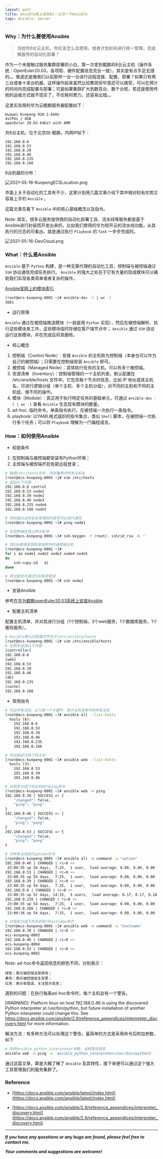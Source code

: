 ```yaml
---
layout: post
title: Ansible纸上谈兵01：认识一下Ansible
tags: Ansible, Server
---
```


### Why：为什么要使用Ansible

> 当给你6台云主机，你应该怎么去使用，或者计划如何进行统一管理，完成微服务的自动化部署？

作为一个未接触过服务集群部署的小白，第一次拿到鲲鹏的6台云主机（操作系统：OpenEuler20.03，各项软、硬件配置信息完全一致），其实是有点手足无措的。。难道还是像我们以前那样一台一台进行远程连接、配置、部署？如果只有两三台或者十来台机器，这样操作起来虽然比较繁琐但毕竟还可以接受，可以在预计的时间内完成配置与部署；可是如果集群扩大到数百台、数千台呢，若还是使用传统的运维方式就不现实了，不仅耗时费力，还容易出错。。

这里实验用的华为云鲲鹏服务器配置如下：

    Huawei Kunpeng 920 2.6GHz
    4vCPUs | 8GB
    openEuler 20.03 64bit with ARM

共6台主机，位于北京四-鲲鹏，内网IP如下：

    192.168.0.6
    192.168.0.53
    192.168.0.39
    192.168.0.46
    192.168.0.235
    192.168.0.166

6台机器的分布：

![2021-05-16-KunpengECSLocation.png](https://github.com/heartsuit/heartsuit.github.io/raw/master/pictures/2021-05-16-KunpengECSLocation.png)

市面上关于自动化的工具有不少，这里计划用几篇文章介绍下其中相对较有优势又容易上手的 `Ansible` 。

这篇文章先看下 `Ansible` 中的核心基础概念以及指令。

Note: 其实，很多云服务提供商的自动化部署工具、流水线等服务都是基于Ansible进行封装而开发出来的，比如我们使用的华为软开云的流水线功能，从其执行的日志的可看出，就是通过执行 `Playbook` 的 `Task` 一步步完成的。

![2021-05-16-DevCloud.png](https://github.com/heartsuit/heartsuit.github.io/raw/master/pictures/2021-05-16-DevCloud.png)

### What：什么是Ansible

`Ansible` 基于 `Python` 构建，是一种无需代理的自动化工具，控制端与被控端通过 `SSH` 协议通信完成任务执行。 `Ansible` 的强大之处在于它有大量的现成模块可以辅助我们实现各类简单或者复杂的操作。

[Ansible官网上的模块索引](https://docs.ansible.com/ansible/latest/collections/index_module.html)

``` bash
[root@ecs-kunpeng-0001 ~]# ansible-doc -l | wc -l
3681
```

* 运行原理

`Ansible` 通过在被控端推送模块（一般是用 `Python` 实现），然后在被控端解析、执行这些模块来工作，这些模块临时存储在客户端节点中； `Ansible` 通过 `SSH` 协议运行这些模块，并在完成后将其删除。

* 核心概念

001. 控制端（Control Node）：安装 `Ansible` 的主机称为控制端（本身也可以作为自己的被控端）；只需要在控制端安装 `Ansible` 即可。
002. 被控端（Managed Node）：具体执行任务的主机，可以有多个被控端。
003. 资源清单（Inventory）：控制端管理的一个主机列表，默认配置在 /etc/ansible/hosts 文件中。它包含每个节点的信息，比如 IP 地址或其主机名，可进行逻辑分组（单个主机、多个主机分组），对不同的主机和不同的主机组，做不同的操作。
004. 模块（Module）：真正用于执行特定任务的基础单元，可通过 `ansible-doc -l | wc -l` 查看 `Ansible` 生态现有模块的数量。
005. ad-hoc: 临时命令，单条指令执行，在被控端一次执行一条指令。
006. playbook: 以YAML格式组织的指令集合，类似 `Shell` 脚本，在被控端一次执行多个任务；可以将 `Playbook` 理解为一门编程语言。

### How：如何使用Ansible

* 前提条件

001. 在控制端与被控端都安装有Python环境；
002. 主控端与被控端开启免密远程登录；

``` bash
# 编辑/etc/hosts文件，添加集群中所有主机名
[root@ecs-kunpeng-0001 ~]# vim /etc/hosts
# 追加以下内容
192.168.0.6 control
192.168.0.53 node1
192.168.0.39 node2
192.168.0.46 node3
192.168.0.235 node4
192.168.0.166 node5

# 测试通过主机名在局域网内是否可以进行通信
[root@ecs-kunpeng-0001 ~]# ping node1

# 在控制端生成公钥与私钥
[root@ecs-kunpeng-0001 ~]# ssh-keygen -f /root/. ssh/id_rsa -N ''

# 将SSH密钥复制到局域网内的被控端主机
[root@ecs-kunpeng-0001 ~]# 
for i in node1 node2 node3 node4 node5
do
	ssh-copy-id   $i
done

# 测试是否可通过SSH免密登录
[root@ecs-kunpeng-0001 ~]# ssh node1
```

* 安装Ansible

参考[在华为鲲鹏openEuler20.03系统上安装Ansible](https://heartsuit.blog.csdn.net/article/details/115611251)

* 配置主机清单

配置主机清单，并对其进行分组（1个控制端，3个web服务，1个数据库服务，1个缓存服务）。

``` bash
# Ansible默认的配置文件位于/etc/ansible/hosts
[root@ecs-kunpeng-0001 ~]# vim /etc/ansible/hosts
# 在其中追加以下内容
[controller]
192.168.0.6
[web]
192.168.0.53
192.168.0.39
192.168.0.46
[db]
192.168.0.235
[cache]
192.168.0.166
```

* 常用指令

``` bash
# 列出所有主机，all是一个关键字，表示主机清单中的所有主机
[root@ecs-kunpeng-0001 ~]# ansible all --list-hosts
  hosts (6):
    192.168.0.6
    192.168.0.53
    192.168.0.39
    192.168.0.46
    192.168.0.235
    192.168.0.166

# 列出指定分组下的主机
[root@ecs-kunpeng-0001 ~]# ansible web --list-hosts
  hosts (3):
    192.168.0.53
    192.168.0.39
    192.168.0.46

# 对指定分组下的主机执行ping命令
[root@ecs-kunpeng-0001 ~]# ansible web -m ping
192.168.0.39 | SUCCESS => {
    "changed": false,
    "ping": "pong"
}
192.168.0.46 | SUCCESS => {
    "changed": false,
    "ping": "pong"
}
192.168.0.53 | SUCCESS => {
    "changed": false,
    "ping": "pong"
}

# 对所有主机执行uptime命令
[root@ecs-kunpeng-0001 ~]# ansible all -m command -a "uptime"
192.168.0.46 | CHANGED | rc=0 >>
 23:00:35 up 54 days,  7:25,  1 user,  load average: 0.00, 0.00, 0.00
192.168.0.53 | CHANGED | rc=0 >>
 23:00:35 up 54 days,  7:25,  1 user,  load average: 0.00, 0.00, 0.00
192.168.0.39 | CHANGED | rc=0 >>
 23:00:35 up 54 days,  7:25,  1 user,  load average: 0.00, 0.00, 0.00
192.168.0.6 | CHANGED | rc=0 >>
 23:00:35 up 51 days, 14:15,  5 users,  load average: 0.17, 0.17, 0.16
192.168.0.235 | CHANGED | rc=0 >>
 23:00:35 up 54 days,  7:25,  1 user,  load average: 0.00, 0.00, 0.00
192.168.0.166 | CHANGED | rc=0 >>
 23:00:36 up 54 days,  7:25,  1 user,  load average: 0.00, 0.00, 0.00

# 对指定分组下的主机执行hostname命令
[root@ecs-kunpeng-0001 ~]# ansible web -m command -a "hostname"
192.168.0.39 | CHANGED | rc=0 >>
ecs-kunpeng-0003
192.168.0.46 | CHANGED | rc=0 >>
ecs-kunpeng-0004
192.168.0.53 | CHANGED | rc=0 >>
ecs-kunpeng-0002
```

Note: ad-hoc命令返回信息的颜色不同，分别表示：

    绿色：表示被控端没有修改；
    黄色：表示被控端发生变更；
    红色：表示有错误，关注提示信息；

遇到的问题：在执行每条ad-hoc命令时，每个主机会有一个警告。

[WARNING]: Platform linux on host 192.168.0.46 is using the discovered Python interpreter at /usr/bin/python, but future installation of another Python interpreter could change this. See https://docs.ansible.com/ansible/2.9/reference_appendices/interpreter_discovery.html for more information. 

解决方法：有多种方法可以处理这个警告，最简单的方式是采用命令后附加参数，如下

``` bash
# 附带ansible_python_interpreter参数，去掉警告信息
ansible web -m ping -e 'ansible_python_interpreter=/usr/bin/python3'
```

通过这篇文章，算是大概了解了 `Ansible` 及其特性，接下来便可以通过这个强大工具管理我们的服务集群了。

### Reference

* [https://docs.ansible.com/ansible/latest/index.html](https://docs.ansible.com/ansible/latest/index.html)

* [https://docs.ansible.com/ansible/2.9/reference_appendices/interpreter_discovery.html](https://docs.ansible.com/ansible/2.9/reference_appendices/interpreter_discovery.html)

---

***If you have any questions or any bugs are found, please feel free to contact me.***

***Your comments and suggestions are welcome!***
